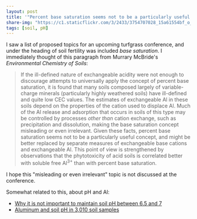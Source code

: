 ```yaml
---
layout: post
title: '"Percent base saturation seems not to be a particularly useful concept"'
share-img: "https://c1.staticflickr.com/3/2433/3754707028_15a61554bf_o_d.jpg"
tags: [soil, pH]
---
```


I saw a list of proposed topics for an upcoming turfgrass conference, and under the heading of soil fertility was included *base saturation*. I immediately thought of this paragraph from Murrary McBride's *Environmental Chemistry of Soils*:

> If the ill-defined nature of exchangeable acidity were not enough to discourage attempts to universally apply the concept of percent base saturation, it is found that many soils composed largely of variable-charge minerals (particularly highly weathered soils) have ill-defined and quite low CEC values. The estimates of exchangeable Al in these soils depend on the properties of the cation used to displace Al. Much of the Al release and adsorption that occurs in soils of this type may be controlled by processes <i>other than</i> cation exchange, such as precipitation and dissolution, making the base saturation concept misleading or even irrelevant. Given these facts, percent base saturation seems not to be a particularly useful concept, and might be better replaced by separate measures of exchangeable base cations and exchangeable Al. This point of view is strengthened by observations that the phytotoxicity of acid soils is correlated better with soluble free Al<sup>3+</sup> than with percent base saturation.

I hope this "misleading or even irrelevant" topic is not discussed at the conference.

Somewhat related to this, about pH and Al:

* [Why it is not important to maintain soil pH between 6.5 and 7](http://www.blog.asianturfgrass.com/2012/09/why-it-is-not-important-to-maintain-soil-ph-between-65-and-70.html)
* [Aluminum and soil pH in 3,010 soil samples](http://www.blog.asianturfgrass.com/2017/03/aluminum-and-soil-ph-in-3010-soil-samples.html)
